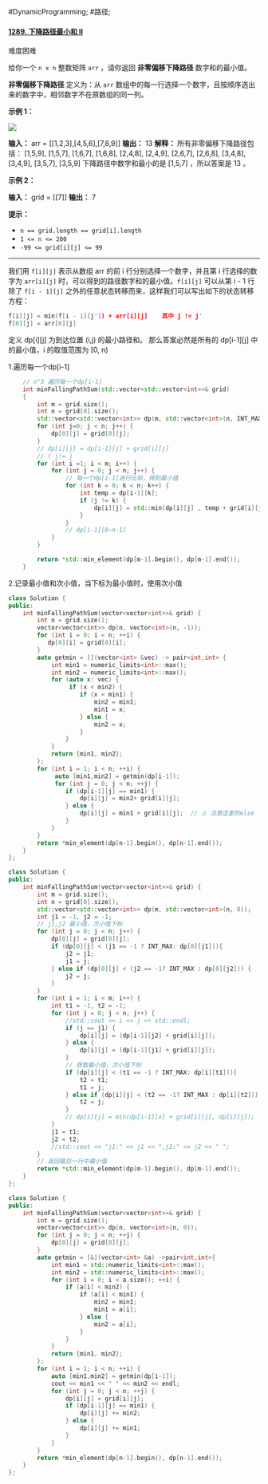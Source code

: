 #DynamicProgramming; #路径;
#### [1289. 下降路径最小和 II](https://leetcode.cn/problems/minimum-falling-path-sum-ii/)

难度困难

给你一个 `n x n` 整数矩阵 `arr` ，请你返回 **非零偏移下降路径** 数字和的最小值。

**非零偏移下降路径** 定义为：从 `arr` 数组中的每一行选择一个数字，且按顺序选出来的数字中，相邻数字不在原数组的同一列。

**示例 1：**

![](https://assets.leetcode.com/uploads/2021/08/10/falling-grid.jpg)

**输入：** arr = \[\[1,2,3\],\[4,5,6\],\[7,8,9\]\]
**输出：** 13
**解释：**
所有非零偏移下降路径包括：
[1,5,9], [1,5,7], [1,6,7], [1,6,8],
[2,4,8], [2,4,9], [2,6,7], [2,6,8],
[3,4,8], [3,4,9], [3,5,7], [3,5,9]
下降路径中数字和最小的是 [1,5,7] ，所以答案是 13 。

**示例 2：**

**输入：** grid = \[\[7\]\]
**输出：** 7

**提示：**

-   `n == grid.length == grid[i].length`
-   `1 <= n <= 200`
-   `-99 <= grid[i][j] <= 99`

---- ----

我们用 `f[i][j]` 表示从数组 arr 的前 i 行分别选择一个数字，并且第 i 行选择的数字为 `arr[i][j]` 时，可以得到的路径数字和的最小值。`f[i][j]` 可以从第 i - 1 行除了 `f[i - 1][j]` 之外的任意状态转移而来，这样我们可以写出如下的状态转移方程：

```cpp
f[i][j] = min(f[i - 1][j']) + arr[i][j]    其中 j != j'
f[0][j] = arr[0][j]
```
定义 dp\[i]\[j] 为到达位置 (i,j) 的最小路径和。
那么答案必然是所有的 dp\[i-1]\[j] 中的最小值，i 的取值范围为 [0, n)

1.遍历每一个dp[i-1]
```cpp
    // n^3 遍历每一个dp[i-1]
    int minFallingPathSum(std::vector<std::vector<int>>& grid)
    {                   
        int m = grid.size();
        int n = grid[0].size();
        std::vector<std::vector<int>> dp(m, std::vector<int>(n, INT_MAX));
        for (int j=0; j < n; j++) {
            dp[0][j] = grid[0][j];
        }               
        // dp[i][j] = dp[i-1][j] + grid[i][j]
        // ( j!= j   
        for (int i =1; i < m; i++) {
            for (int j = 0; j < n; j++) {
                // 每一个dp[i-1]进行比较，得到最小值
                for (int k = 0; k < n; k++) {
                    int temp = dp[i-1][k];
                    if (j != k) {
                        dp[i][j] = std::min(dp[i][j] , temp + grid[i][j]);
                    }   
                }       
                // dp[i-1][0~n-1] 
            }           
        }               

        return *std::min_element(dp[m-1].begin(), dp[m-1].end());
    }
```

2.记录最小值和次小值，当下标为最小值时，使用次小值
```cpp
class Solution {
public:
    int minFallingPathSum(vector<vector<int>>& grid) {
        int n = grid.size();
        vector<vector<int>> dp(n, vector<int>(n, -1));
        for (int i = 0; i < n; ++i) {
           dp[0][i] = grid[0][i];
        }
        auto getmin = [](vector<int> &vec) -> pair<int,int> {
            int min1 = numeric_limits<int>::max();
            int min2 = numeric_limits<int>::max();
            for (auto x: vec) {
                 if (x < min2) {
                    if (x < min1) {
                        min2 = min1;
                        min1 = x;
                    } else {
                        min2 = x;
                    }
                }
            }
            return {min1, min2};
        };
        for (int i = 1; i < n; ++i) {
             auto [min1,min2] = getmin(dp[i-1]);
             for (int j = 0; j < n; ++j) {
                if (dp[i-1][j] == min1) {
                    dp[i][j] = min2+ grid[i][j];
                } else {
                    dp[i][j] = min1 + grid[i][j];  // ⚠️ 注意这里的else
                }
            }
        }
        return *min_element(dp[n-1].begin(), dp[n-1].end());
    }
};
```

```cpp
class Solution {
public:
    int minFallingPathSum(vector<vector<int>>& grid) {
        int m = grid.size();
        int n = grid[0].size();
        std::vector<std::vector<int>> dp(m, std::vector<int>(n, 0));
        int j1 = -1, j2 = -1;
        // j1,j2 最小值，次小值下标
        for (int j = 0; j < n; j++) {
            dp[0][j] = grid[0][j];
            if (dp[0][j] < (j1 == -1 ? INT_MAX: dp[0][j1])){
                j2 = j1;
                j1 = j;
            } else if (dp[0][j] < (j2 == -1? INT_MAX : dp[0][j2])) {
                j2 = j;
            }
        }
        for (int i = 1; i < m; i++) {
            int t1 = -1, t2 = -1;
            for (int j = 0; j < n; j++) {
                //std::cout << i << j << std::endl;
                if (j == j1) {
                    dp[i][j] = (dp[i-1][j2] + grid[i][j]);
                } else {
                    dp[i][j] = (dp[i-1][j1] + grid[i][j]);
                }
                // 获取最小值，次小值下标
                if (dp[i][j] < (t1 == -1 ? INT_MAX: dp[i][t1])){
                    t2 = t1;
                    t1 = j;
                } else if (dp[i][j] < (t2 == -1? INT_MAX : dp[i][t2])) {
                    t2 = j;
                }
                // dp[i][j] = min(dp[i-1][x] + grid[i][j], dp[i][j]);
            }
            j1 = t1;
            j2 = t2;
            //std::cout << "j1:" << j1 << ",j2:" << j2 << " ";
        }
        // 返回最后一行中最小值
        return *std::min_element(dp[m-1].begin(), dp[m-1].end());
    }
};
```

```cpp
class Solution {
public:
    int minFallingPathSum(vector<vector<int>>& grid) {
        int n = grid.size();
        vector<vector<int>> dp(n, vector<int>(n, 0));
        for (int j = 0; j < n; ++j) {
            dp[0][j] = grid[0][j];
        }
        auto getmin = [&](vector<int> &a) ->pair<int,int>{
            int min1 = std::numeric_limits<int>::max();
            int min2 = std::numeric_limits<int>::max();
            for (int i = 0; i < a.size(); ++i) {
                if (a[i] < min2) {
                    if (a[i] < min1) {
                        min2 = min1;
                        min1 = a[i];
                    } else {
                        min2 = a[i];
                    }
                }
            }
            return {min1, min2};
        };
        for (int i = 1; i < n; ++i) {
            auto [min1,min2] = getmin(dp[i-1]);
            cout << min1 << " " << min2 << endl;
            for (int j = 0; j < n; ++j) {
                dp[i][j] = grid[i][j];
                if (dp[i-1][j] == min1) {
                    dp[i][j] += min2;
                } else {
                    dp[i][j] += min1;
                }
            }
        }
        return *min_element(dp[n-1].begin(), dp[n-1].end());
    }
};
```

